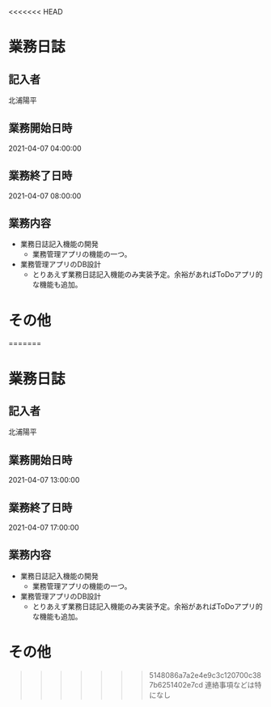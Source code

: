 <<<<<<< HEAD
# 業務日誌

## 記入者

北浦陽平

## 業務開始日時

2021-04-07 04:00:00

## 業務終了日時

2021-04-07 08:00:00

## 業務内容

- 業務日誌記入機能の開発
	- 業務管理アプリの機能の一つ。
- 業務管理アプリのDB設計
	- とりあえず業務日誌記入機能のみ実装予定。余裕があればToDoアプリ的な機能も追加。

# その他

=======
# 業務日誌

## 記入者

北浦陽平

## 業務開始日時

2021-04-07 13:00:00

## 業務終了日時

2021-04-07 17:00:00

## 業務内容

- 業務日誌記入機能の開発
	- 業務管理アプリの機能の一つ。
- 業務管理アプリのDB設計
	- とりあえず業務日誌記入機能のみ実装予定。余裕があればToDoアプリ的な機能も追加。

# その他

>>>>>>> 5148086a7a2e4e9c3c120700c387b6251402e7cd
連絡事項などは特になし